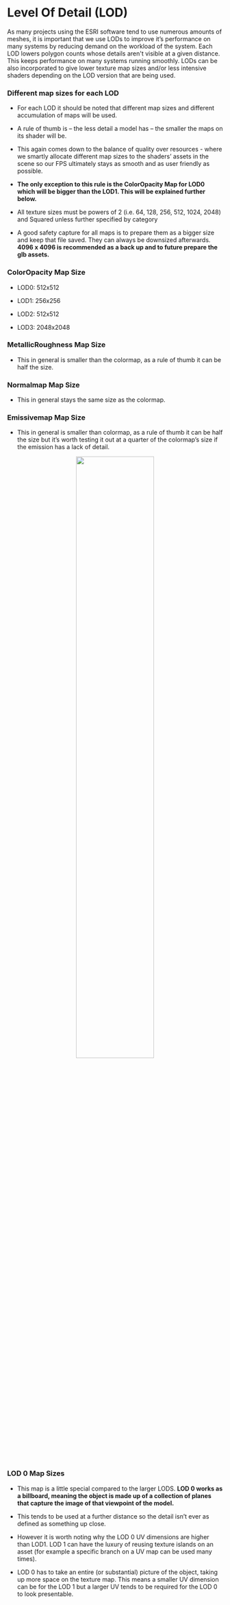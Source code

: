 

# Level Of Detail (LOD)

As many projects using the ESRI software tend to use numerous amounts of
meshes, it is important that we use LODs to improve it’s performance on
many systems by reducing demand on the workload of the system. Each LOD
lowers polygon counts whose details aren't visible at a given distance.
This keeps performance on many systems running smoothly. LODs can be
also incorporated to give lower texture map sizes and/or less intensive
shaders depending on the LOD version that are being used.

### Different map sizes for each LOD

- For each LOD it should be noted that different map sizes and different
  accumulation of maps will be used.

- A rule of thumb is – the less detail a model has – the smaller the
  maps on its shader will be.

- This again comes down to the balance of quality over resources - where
  we smartly allocate different map sizes to the shaders’ assets in the
  scene so our FPS ultimately stays as smooth and as user friendly as
  possible.

- **The only exception to this rule is the ColorOpacity Map for LOD0
  which will be bigger than the LOD1. This will be explained further
  below.**

- All texture sizes must be powers of 2 (i.e. 64, 128, 256, 512,
  1024, 2048) and Squared unless further specified by category

- A good safety capture for all maps is to prepare them as a bigger size
  and keep that file saved. They can always be downsized afterwards.
  **4096 x 4096 is recommended as a back up and to future prepare the
  glb assets.**

### **ColorOpacity Map Size**

- LOD0: 512x512

- LOD1: 256x256

- LOD2: 512x512

- LOD3: 2048x2048

### **MetallicRoughness Map Size**

- This in general is smaller than the colormap, as a rule of thumb it
  can be half the size.

### **Normalmap Map Size**

- This in general stays the same size as the colormap.

### **Emissivemap Map Size**

- This in general is smaller than colormap, as a rule of thumb it can be
  half the size but it’s worth testing it out at a quarter of the
  colormap’s size if the emission has a lack of detail.


<div style="text-align: center;">
  <img src="../../images/image39.png" style="width: 60%;" />
</div>

### **LOD 0 Map Sizes**

- This map is a little special compared to the larger LODS. **LOD 0
  works as a billboard, meaning the object is made up of a collection of
  planes that capture the image of that viewpoint of the model.**

- This tends to be used at a further distance so the detail isn’t ever
  as defined as something up close.

- However it is worth noting why the LOD 0 UV dimensions are higher than
  LOD1. LOD 1 can have the luxury of reusing texture islands on an asset
  (for example a specific branch on a UV map can be used many times).

- LOD 0 has to take an entire (or substantial) picture of the object,
  taking up more space on the texture map. This means a smaller UV
  dimension can be for the LOD 1 but a larger UV tends to be required
  for the LOD 0 to look presentable.

